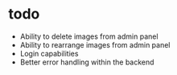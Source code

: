 # todo
- Ability to delete images from admin panel
- Ability to rearrange images from admin panel
- Login capabilities
- Better error handling within the backend
